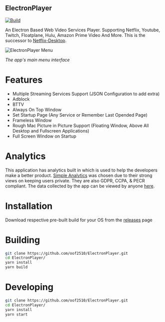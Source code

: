 ## ElectronPlayer

[![Build](https://github.com/OOF2510/ElectronPlayer/actions/workflows/build.yml/badge.svg)](https://github.com/OOF2510/ElectronPlayer/actions/workflows/build.yml)

An Electron Based Web Video Services Player. Supporting Netflix, Youtube, Twitch, Floatplane, Hulu, Amazon Prime Video And More. This is the successor to [Netflix-Desktop](https://github.com/oscartbeaumont/Netflix-Desktop).

![ElectronPlayer Menu](docs/ElectronPlayer.png)

_The app's main menu interface_

# Features

- Multiple Streaming Services Support (JSON Configuration to add extra)
- Adblock
- BTTV
- Always On Top Window
- Set Startup Page (Any Service or Remember Last Opended Page)
- Frameless Window
- Rough Mac Picture in Picture Support (Floating Window, Above All Desktop and Fullscreen Applications)
- Full Screen Window on Startup

# Analytics

This application has analytics built in which is used to help the developers make a better product. [Simple Analytics](https://simpleanalytics.com) was chosen due to their strong views on keeping users private. They are also GDPR, CCPA, & PECR compliant. The data collected by the app can be viewed by anyone [here](https://simpleanalytics.com/electronplayer.otbeaumont.me).

# Installation

Download respective pre-built build for your OS from the [releases](https://github.com/oof2510/ElectronPlayer/releases) page

# Building
```bash
git clone https://github.com/oof2510/ElectronPlayer.git
cd ElectronPlayer/
yarn install
yarn build
```

# Developing

```bash
git clone https://github.com/oof2510/ElectronPlayer.git
cd ElectronPlayer/
yarn install
yarn start
```
